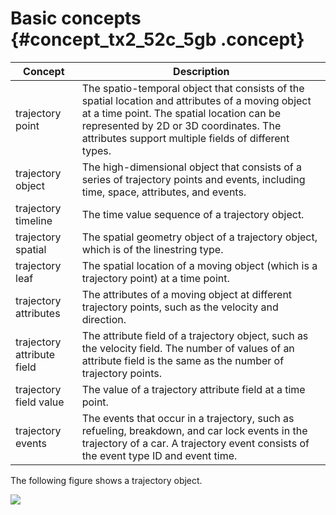 # Basic concepts {#concept_tx2_52c_5gb .concept}

|Concept|Description|
|-------|-----------|
|trajectory point|The spatio-temporal object that consists of the spatial location and attributes of a moving object at a time point. The spatial location can be represented by 2D or 3D coordinates. The attributes support multiple fields of different types.|
|trajectory object|The high-dimensional object that consists of a series of trajectory points and events, including time, space, attributes, and events.|
|trajectory timeline|The time value sequence of a trajectory object.|
|trajectory spatial|The spatial geometry object of a trajectory object, which is of the linestring type.|
|trajectory leaf|The spatial location of a moving object \(which is a trajectory point\) at a time point.|
|trajectory attributes|The attributes of a moving object at different trajectory points, such as the velocity and direction.|
|trajectory attribute field|The attribute field of a trajectory object, such as the velocity field. The number of values of an attribute field is the same as the number of trajectory points.|
|trajectory field value|The value of a trajectory attribute field at a time point.|
|trajectory events|The events that occur in a trajectory, such as refueling, breakdown, and car lock events in the trajectory of a car. A trajectory event consists of the event type ID and event time.|

The following figure shows a trajectory object.

![](http://static-aliyun-doc.oss-cn-hangzhou.aliyuncs.com/assets/img/124633/156620876438819_en-US.png)

